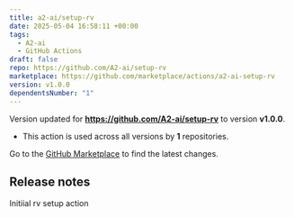 ```yaml
---
title: a2-ai/setup-rv
date: 2025-05-04 16:58:11 +00:00
tags:
  - A2-ai
  - GitHub Actions
draft: false
repo: https://github.com/A2-ai/setup-rv
marketplace: https://github.com/marketplace/actions/a2-ai-setup-rv
version: v1.0.0
dependentsNumber: "1"
---
```



Version updated for **https://github.com/A2-ai/setup-rv** to version **v1.0.0**.
- This action is used across all versions by **1** repositories.

Go to the [GitHub Marketplace](https://github.com/marketplace/actions/a2-ai-setup-rv) to find the latest changes.

## Release notes

Initiial rv setup action
